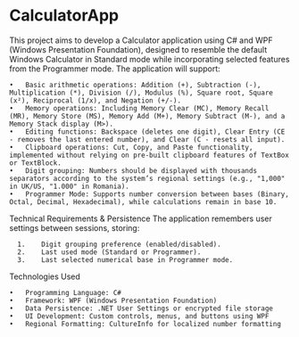 # CalculatorApp
  This project aims to develop a Calculator application using C# and WPF (Windows Presentation Foundation), designed to resemble the default Windows Calculator in Standard mode while incorporating selected features from the Programmer mode. The application will support:
  
    •	Basic arithmetic operations: Addition (+), Subtraction (-), Multiplication (*), Division (/), Modulus (%), Square root, Square (x²), Reciprocal (1/x), and Negation (+/-).
    •	Memory operations: Including Memory Clear (MC), Memory Recall (MR), Memory Store (MS), Memory Add (M+), Memory Subtract (M-), and a Memory Stack display (M>).
    •	Editing functions: Backspace (deletes one digit), Clear Entry (CE - removes the last entered number), and Clear (C - resets all input).
    •	Clipboard operations: Cut, Copy, and Paste functionality, implemented without relying on pre-built clipboard features of TextBox or TextBlock.
    •	Digit grouping: Numbers should be displayed with thousands separators according to the system’s regional settings (e.g., "1,000" in UK/US, "1.000" in Romania).
    •	Programmer Mode: Supports number conversion between bases (Binary, Octal, Decimal, Hexadecimal), while calculations remain in base 10.

  Technical Requirements & Persistence
    The application remembers user settings between sessions, storing:
    
      1.	Digit grouping preference (enabled/disabled).
      2.	Last used mode (Standard or Programmer).
      3.	Last selected numerical base in Programmer mode.

  Technologies Used
  
    •	Programming Language: C#
    •	Framework: WPF (Windows Presentation Foundation)
    •	Data Persistence: .NET User Settings or encrypted file storage
    •	UI Development: Custom controls, menus, and buttons using WPF
    •	Regional Formatting: CultureInfo for localized number formatting


